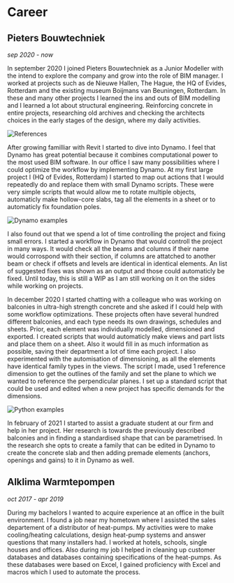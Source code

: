# Career

## Pieters Bouwtechniek
_sep 2020 - now_

In september 2020 I joined Pieters Bouwtechniek as a Junior Modeller with the intend to explore the company and grow into the role of BIM manager. I worked at projects such as de Nieuwe Hallen, The Hague, the HQ of Evides, Rotterdam and the existing museum Boijmans van Beuningen, Rotterdam. In these and many other projects I learned the ins and outs of BIM modelling and I learned a lot about structural engineering. Reinforcing concrete in entire projects, researching old archives and checking the architects choices in the early stages of the design, where my daily activities. 

![References](https://github.com/RickvanDijk1/PortFolio/blob/gh-pages/assets/img/Examples.PNG "Project examples")

After growing familliar with Revit I started to dive into Dynamo. I feel that Dynamo has great potential because it combines computational power to the most used BIM software. In our office I saw many possibilities where I could optimize the workflow by implementing Dynamo. At my first large project I (HQ of Evides, Rotterdam) I started to map out actions that I would repeatedly do and replace them with small Dynamo scripts. These were very simple scripts that would allow me to rotate multiple objects, automaticly make hollow-core slabs, tag all the elements in a sheet or to automaticly fix foundation poles. 

![Dynamo examples](https://github.com/RickvanDijk1/PortFolio/blob/gh-pages/assets/img/Portfolio_Dynamo.GIF "Dynamo examples")

I also found out that we spend a lot of time controlling the project and fixing small errors. I started a workflow in Dynamo that would controll the project in many ways. It would check all the beams and columns if their name would corrospond with their section, if columns are attatched to another beam or check if offsets and levels are identical in identical elements. An list of suggested fixes was shown as an output and those could automaticly be fixed. Until today, this is still a WIP as I am still working on it on the sides while working on projects.

In december 2020 I started chatting with a colleague who was working on balconies in ultra-high strength concrete and she asked if I could help with some workflow optimizations. These projects often have several hundred different balconies, and each type needs its own drawings, schedules and sheets. Prior, each element was individually modelled, dimensioned and exported. I created scripts that would automaticly make views and part lists and place them on a sheet. Also it would fill in as much information as possible, saving their department a lot of time each project. I also experimented with the automisation of dimensioning, as all the elements have identical family types in the views. The script I made, used 1 reference dimension to get the outlines of the family and set the plane to which we wanted to reference the perpendicular planes. I set up a standard script that could be used and edited when a new project has specific demands for the dimensions. 

![Python examples](https://github.com/RickvanDijk1/PortFolio/blob/gh-pages/assets/img/Portfolio_Python.GIF "Python examples")

In february of 2021 I started to assist a graduate student at our firm and help in her project. Her research is towards the previously described balconies and in finding a standardised shape that can be parametrised. In the research she opts to create a family that can be edited in Dynamo to create the concrete slab and then adding premade elements (anchors, openings and gains) to it in Dynamo as well. 

## Alklima Warmtepompen
_oct 2017 - apr 2019_

During my bachelors I wanted to acquire experience at an office in the built environment. I found a job near my hometown where I assisted the sales departement of a distributor of heat-pumps. My activities were to make cooling/heating calculations, design heat-pump systems and answer questions that many installers had. I worked at hotels, schools, single houses and offices. Also during my job I helped in cleaning up customer databases and databases containing specifications of the heat-pumps. As these databases were based on Excel, I gained proficiency with Excel and macros which I used to automate the process. 




































